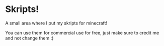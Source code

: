 # Skripts!
A small area where I put my skripts for minecraft!

You can use them for commercial use for free, just make sure to credit me and not change them :)

